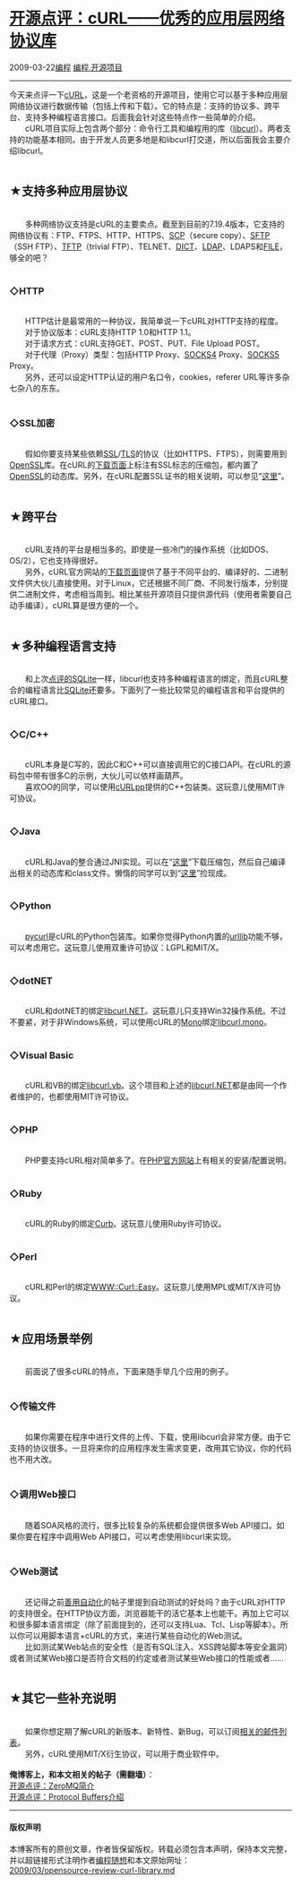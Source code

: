 <!DOCTYPE html>
<html xmlns="http://www.w3.org/1999/xhtml" xml:lang="zh-CN">
<head>
<meta http-equiv="Content-Type" content="text/html; charset=utf-8" />
<meta name="generator" content="Python script by program.think@gmail.com" />
<meta name="provider" content="program-think.blogspot.com" />
<link type="text/css" rel="stylesheet" href="../../css/program-think.css" />
<title>开源点评：cURL——优秀的应用层网络协议库 - 编程随想的博客</title>
</head>
<body>
<div id="main" style="width:100%;">
<h1><a href="../../index.md" title="回到首页">开源点评：cURL——优秀的应用层网络协议库</a></h1>
<div class="post-info"><span class="date-header">2009-03-22</span><a href="../../tags/E7BC96E7A88B.md" class="tag">编程</a> <a href="../../tags/E7BC96E7A88B.E5BC80E6BA90E9A1B9E79BAE.md" class="tag">编程.开源项目</a> </div>
<hr>
<div class="post">
今天来点评一下<a href="http://curl.haxx.se/" target="_blank" rel="nofollow">cURL</a>，这是一个老资格的开源项目，使用它可以基于多种应用层网络协议进行数据传输（包括上传和下载）。它的特点是：支持的协议多、跨平台、支持多种编程语言接口。后面我会针对这些特点作一些简单的介绍。<!--program-think--><br />　　cURL项目实际上包含两个部分：命令行工具和编程用的库（<a href="http://curl.haxx.se/libcurl/" target="_blank" rel="nofollow">libcurl</a>）。两者支持的功能基本相同。由于开发人员更多地是和libcurl打交道，所以后面我会主要介绍libcurl。<br /><br /><h2>★支持多种应用层协议</h2><br />　　多种网络协议支持是cURL的主要卖点。截至到目前的7.19.4版本，它支持的网络协议有：FTP、FTPS、HTTP、HTTPS、<a href="http://en.wikipedia.org/wiki/Secure_copy" target="_blank" rel="nofollow">SCP</a>（secure copy）、<a href="http://en.wikipedia.org/wiki/SSH_file_transfer_protocol" target="_blank" rel="nofollow">SFTP</a>（SSH FTP）、<a href="http://en.wikipedia.org/wiki/Trivial_File_Transfer_Protocol" target="_blank" rel="nofollow">TFTP</a>（trivial FTP）、TELNET、<a href="http://en.wikipedia.org/wiki/DICT" target="_blank" rel="nofollow">DICT</a>、<a href="http://en.wikipedia.org/wiki/Lightweight_Directory_Access_Protocol" target="_blank" rel="nofollow">LDAP</a>、LDAPS和<a href="http://en.wikipedia.org/wiki/File:URL" target="_blank" rel="nofollow">FILE</a>，够全的吧？<br /><br /><h3>◇HTTP</h3><br />　　HTTP估计是最常用的一种协议，我简单说一下cURL对HTTP支持的程度。<br />　　对于协议版本：cURL支持HTTP 1.0和HTTP 1.1。<br />　　对于请求方式：cURL支持GET、POST、PUT、File Upload POST。<br />　　对于代理（Proxy）类型：包括HTTP Proxy、<a href="http://en.wikipedia.org/wiki/SOCKS#SOCKS_4_protocol" target="_blank" rel="nofollow">SOCKS4</a> Proxy、<a href="http://en.wikipedia.org/wiki/SOCKS#SOCKS_5_protocol" target="_blank" rel="nofollow">SOCKS5</a> Proxy。<br />　　另外，还可以设定HTTP认证的用户名口令，cookies，referer URL等许多杂七杂八的东东。<br /><br /><h3>◇SSL加密</h3><br />　　假如你要支持某些依赖<a href="http://en.wikipedia.org/wiki/Secure_Sockets_Layer" target="_blank" rel="nofollow">SSL</a>/<a href="http://en.wikipedia.org/wiki/Transport_Layer_Security" target="_blank" rel="nofollow">TLS</a>的协议（比如HTTPS、FTPS），则需要用到<a href="http://en.wikipedia.org/wiki/OpenSSL" target="_blank" rel="nofollow">OpenSSL</a>库。在cURL的<a href="http://curl.haxx.se/download.html" target="_blank" rel="nofollow">下载页面</a>上标注有SSL标志的压缩包，都内置了<a href="http://en.wikipedia.org/wiki/OpenSSL" target="_blank" rel="nofollow">OpenSSL</a>的动态库。另外，在cURL配置SSL证书的相关说明，可以参见“<a href="http://curl.haxx.se/docs/sslcerts.html" target="_blank" rel="nofollow">这里</a>”。<br /><br /><h2>★跨平台</h2><br />　　cURL支持的平台是相当多的。即使是一些冷门的操作系统（比如DOS、OS/2），它也支持得很好。<br />　　另外，cURL官方网站的<a href="http://curl.haxx.se/download.html" target="_blank" rel="nofollow">下载页面</a>提供了基于不同平台的、编译好的、二进制文件供大伙儿直接使用。对于Linux，它还根据不同厂商、不同发行版本，分别提供二进制文件，考虑相当周到。相比某些开源项目只提供源代码（使用者需要自己动手编译），cURL算是很方便的一个。<br /><br /><h2>★多种编程语言支持</h2><br />　　和上次<a href="../../2009/03/opensource-review-sqlite-database.md">点评的SQLite</a>一样，libcurl也支持多种编程语言的绑定，而且cURL整合的编程语言比<a href="http://en.wikipedia.org/wiki/SQLite" target="_blank" rel="nofollow">SQLite</a>还要多。下面列了一些比较常见的编程语言和平台提供的cURL接口。<br /><br /><h3>◇C/C++</h3><br />　　cURL本身是C写的，因此C和C++可以直接调用它的C接口API。在cURL的源码包中带有很多C的示例，大伙儿可以依样画葫芦。<br />　　喜欢OO的同学，可以使用<a href="http://curlpp.org/" target="_blank" rel="nofollow">cURLpp</a>提供的C++包装类。这玩意儿使用MIT许可协议。<br /><br /><h3>◇Java</h3><br />　　cURL和Java的整合通过JNI实现。可以在“<a href="http://curl.haxx.se/libcurl/java/" target="_blank" rel="nofollow">这里</a>”下载压缩包，然后自己编译出相关的动态库和class文件。懒惰的同学可以到“<a href="http://www.gknw.de/mirror/curl/curl_java/" target="_blank" rel="nofollow">这里</a>”捡现成。<br /><br /><h3>◇Python</h3><br />　　<a href="http://pycurl.sourceforge.net/" target="_blank" rel="nofollow">pycurl</a>是cURL的Python包装库。如果你觉得Python内置的<a href="http://docs.python.org/library/urllib.html" target="_blank" rel="nofollow">urllib</a>功能不够，可以考虑用它。这玩意儿使用双重许可协议：LGPL和MIT/X。<br /><br /><h3>◇dotNET</h3><br />　　cURL和dotNET的绑定<a href="http://libcurl-net.sourceforge.net/" target="_blank" rel="nofollow">libcurl.NET</a>。这玩意儿只支持Win32操作系统。不过不要紧，对于非Windows系统，可以使用cURL的<a href="http://en.wikipedia.org/wiki/Mono_%28software%29" target="_blank" rel="nofollow">Mono</a>绑定<a href="http://forge.novell.com/modules/xfmod/project/?libcurl-mono" target="_blank" rel="nofollow">libcurl.mono</a>。<br /><br /><h3>◇Visual Basic</h3><br />　　cURL和VB的绑定<a href="http://libcurl-vb.sourceforge.net/" target="_blank" rel="nofollow">libcurl.vb</a>。这个项目和上述的<a href="http://libcurl-net.sourceforge.net/" target="_blank" rel="nofollow">libcurl.NET</a>都是由同一个作者维护的，也都使用MIT许可协议。<br /><br /><h3>◇PHP</h3><br />　　PHP要支持cURL相对简单多了。在<a href="http://cn.php.net/curl" target="_blank" rel="nofollow">PHP官方网站</a>上有相关的安装/配置说明。<br /><br /><h3>◇Ruby</h3><br />　　cURL的Ruby的绑定<a href="http://curb.rubyforge.org/" target="_blank" rel="nofollow">Curb</a>。这玩意儿使用Ruby许可协议。<br /><br /><h3>◇Perl</h3><br />　　cURL和Perl的绑定<a href="http://search.cpan.org/%7Ecrisb/WWW-Curl/Easy.pm.in" target="_blank" rel="nofollow">WWW::Curl::Easy</a>。这玩意儿使用MPL或MIT/X许可协议。<br /><br /><h2>★应用场景举例</h2><br />　　前面说了很多cURL的特点，下面来随手举几个应用的例子。<br /><br /><h3>◇传输文件</h3><br />　　如果你需要在程序中进行文件的上传、下载，使用libcurl会非常方便。由于它支持的协议很多。一旦将来你的应用程序发生需求变更，改用其它协议，你的代码也不用大改。<br /><br /><h3>◇调用Web接口</h3><br />　　随着SOA风格的流行，很多比较复杂的系统都会提供很多Web API接口。如果你要在程序中调用Web API接口，可以考虑使用libcurl来实现。<br /><br /><h3>◇Web测试</h3><br />　　还记得之前<a href="../../2009/02/7.md#test">善用自动化</a>的帖子里提到自动测试的好处吗？由于cURL对HTTP的支持很全。在HTTP协议方面，浏览器能干的活它基本上也能干。再加上它可以和很多脚本语言绑定（除了前面提到的，还可以支持Lua、Tcl、Lisp等脚本）。所以你可以用脚本语言+cURL的方式，来进行某些自动化的Web测试。<br />　　比如测试某Web站点的安全性（是否有SQL注入、XSS跨站脚本等安全漏洞）或者测试某Web接口是否符合文档的约定或者测试某些Web接口的性能或者......<br /><br /><h2>★其它一些补充说明</h2><br />　　如果你想定期了解cURL的新版本、新特性、新Bug，可以订阅<a href="http://curl.haxx.se/mail/" target="_blank" rel="nofollow">相关的邮件列表</a>。<br />　　另外，cURL使用MIT/X衍生协议，可以用于商业软件中。<br /><br /><b>俺博客上，和本文相关的帖子（需翻墙）</b>：<br /><a href="../../2011/08/opensource-review-zeromq.md">开源点评：ZeroMQ简介</a><br /><a href="../../2009/05/opensource-review-protocol-buffers.md">开源点评：Protocol Buffers介绍</a><div class="blogger-post-footer">
</div>
<hr>
<div class="copyright">
<h4>版权声明</h4>
本博客所有的原创文章，作者皆保留版权。转载必须包含本声明，保持本文完整，并以超链接形式注明作者<a href="mailto:program.think@gmail.com">编程随想</a>和本文原始网址：<br>
<a href="2009/03/opensource-review-curl-library.md">2009/03/opensource-review-curl-library.md</a>
</div>
</div>
</body>
</html>
